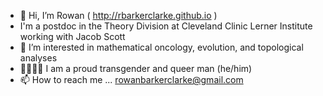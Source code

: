 - 👋 Hi, I’m Rowan ( http://rbarkerclarke.github.io )
- I'm a postdoc in the Theory Division at Cleveland Clinic Lerner Institute working with Jacob Scott
- 🌱 I’m interested in mathematical oncology, evolution, and topological analyses
- 🏳️‍⚧️🏳️‍🌈 I am a proud transgender and queer man (he/him)
- 📫 How to reach me ... rowanbarkerclarke@gmail.com

<!---
rbarkerclarke/rbarkerclarke is a ✨ special ✨ repository because its `README.md` (this file) appears on your GitHub profile.
You can click the Preview link to take a look at your changes.
--->
